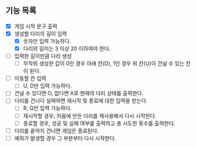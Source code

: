 ## 기능 목록

- [x] 게임 시작 문구 출력
- [x] 생성할 다리의 길이 입력
    - [x] 숫자만 입력 가능하다.
    - [x] 다리의 길이는 3 이상 20 이하여야 한다.
- [ ] 입력한 길이만큼 다리 생성
    - [ ] 무작위 생성한 값이 0인 경우 아래 칸(D), 1인 경우 위 칸(U)이 건널 수 있는 칸이 된다.
- [ ] 이동할 칸 입력
    - [ ] U, D만 입력 가능하다.
- [ ] 건널 수 있다면 O, 없다면 X로 현재의 다리 상태를 출력한다.
- [ ] 다리를 건너다 실패하면 재시작 및 종료에 대한 입력을 받는다.
    - [ ] R, Q만 입력 가능하다.
    - [ ] 재시작할 경우, 처음에 만든 다리를 재사용해서 다시 시작한다.
    - [ ] 종료할 경우, 성공 및 실패 여부를 출력하고 총 시도한 횟수를 출력한다.
- [ ] 다리를 끝까지 건너면 게임은 종료된다.
- [ ] 예외가 발생할 경우 그 부분부터 다시 시작한다.
